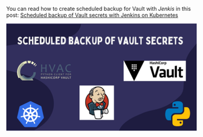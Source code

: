 
You can read how to create scheduled backup for Vault with *Jenkis* in this post:
[Scheduled backup of Vault secrets with Jenkins on Kubernetes](https://igorzhivilo.com/vault/scheduled-backup-vault-secrets/)

![vault-backup](../../images/logo.png)
